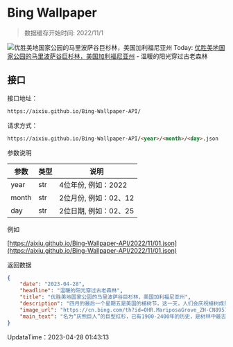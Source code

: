 # Bing Wallpaper

> 数据缓存开始时间: 2022/11/1

![优胜美地国家公园的马里波萨谷巨杉林，美国加利福尼亚州](https://cn.bing.com/th?id=OHR.MariposaGrove_ZH-CN8957145435_1920x1080.jpg&rf=LaDigue_1920x1080.jpg)
Today: [优胜美地国家公园的马里波萨谷巨杉林，美国加利福尼亚州](https://cn.bing.com/th?id=OHR.MariposaGrove_ZH-CN8957145435_1920x1080.jpg&rf=LaDigue_1920x1080.jpg) - 温暖的阳光穿过古老森林

## 接口

接口地址：

```html
https://aixiu.github.io/Bing-Wallpaper-API/
```

请求方式：

```html
https://aixiu.github.io/Bing-Wallpaper-API/<year>/<month>/<day>.json
```

参数说明

| 参数 | 类型 | 说明 |
| - | - | - |
| year | str | 4位年份, 例如：2022 |
| month | str | 2位月份, 例如：02、12 |
| day | str | 2位日期, 例如：02、25 |

例如

[https://aixiu.github.io/Bing-Wallpaper-API/2022/11/01.json](https://aixiu.github.io/Bing-Wallpaper-API/2022/11/01.json)

返回数据

```json
{
    "date": "2023-04-28",
    "headline": "温暖的阳光穿过古老森林",
    "title": "优胜美地国家公园的马里波萨谷巨杉林，美国加利福尼亚州",
    "description": "四月的最后一个星期五是美国的植树节，这一天，人们会庆祝植树成果、倡导保护树木。植树节最早起源于19世纪70年代初的内布拉斯加州，1872年，就职于《内布拉斯加州城市新闻》的记者朱利叶斯·斯特林·莫顿(Julius Sterling Morton)在公共平台上发起了美国第一个植树节，并提议为内布拉斯加州人民设立一个种树日，于是植树节应运而生。",
    "image_url": "https://cn.bing.com/th?id=OHR.MariposaGrove_ZH-CN8957145435_1920x1080.jpg&rf=LaDigue_1920x1080.jpg",
    "main_text": "名为“灰熊巨人”的巨型红杉，已有1900-2400年的历史，是树林中最古老的树。"
}
```

UpdataTime：2023-04-28 01:43:13
